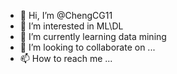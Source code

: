 - 👋 Hi, I’m @ChengCG11
- 👀 I’m interested in ML\DL
- 🌱 I’m currently learning data mining
- 💞️ I’m looking to collaborate on ...
- 📫 How to reach me ...

<!---
ChengCG11/ChengCG11 is a ✨ special ✨ repository because its `README.md` (this file) appears on your GitHub profile.
You can click the Preview link to take a look at your changes.
--->
